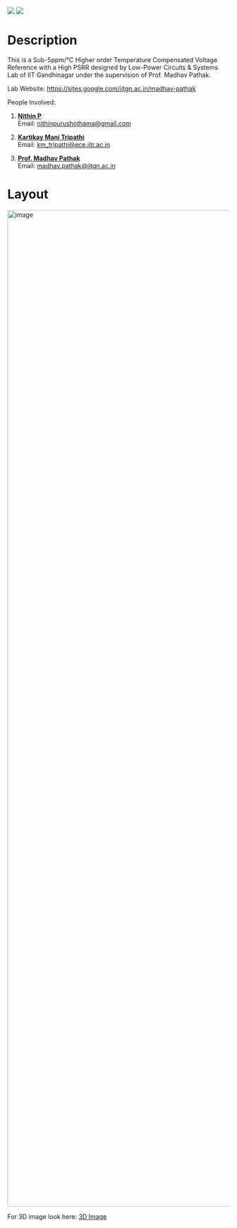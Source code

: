![](../../workflows/gds/badge.svg) ![](../../workflows/docs/badge.svg)

<!--
# Tiny Tapeout Analog Project Template

- [Read the documentation for project](docs/info.md)

## What is Tiny Tapeout?

Tiny Tapeout is an educational project that aims to make it easier and cheaper than ever to get your digital designs manufactured on a real chip.

To learn more and get started, visit https://tinytapeout.com.
-->

# Description
This is a Sub-5ppm/°C Higher order Temperature Compensated Voltage Reference with a High PSRR designed by Low-Power Circuits & Systems Lab of IIT Gandhinagar under the supervision of Prof. Madhav Pathak.

Lab Website: https://sites.google.com/iitgn.ac.in/madhav-pathak

People Involved:

1. [**Nithin P**](https://www.linkedin.com/in/nithin-purushothama-70664727b/)  
   Email: [nithinpurushothama@gmail.com](mailto:nithinpurushothama@gmail.com)

2. [**Kartikay Mani Tripathi**](https://www.linkedin.com/in/kartikay-mani-tripathi-64a7b68b/)  
   Email: [km_tripathi@ece.iitr.ac.in](mailto:km_tripathi@ece.iitr.ac.in)

3. [**Prof. Madhav Pathak**](https://iitgn.ac.in/faculty/ee/fac-madhav)  
   Email: [madhav.pathak@iitgn.ac.in](mailto:madhav.pathak@iitgn.ac.in)


<!--

## Analog projects

For specifications and instructions, see the [analog specs page](https://tinytapeout.com/specs/analog/).


## Enable GitHub actions to build the results page

- [Enabling GitHub Pages](https://tinytapeout.com/faq/#my-github-action-is-failing-on-the-pages-part)

## Resources

- [FAQ](https://tinytapeout.com/faq/)
- [Digital design lessons](https://tinytapeout.com/digital_design/)
- [Learn how semiconductors work](https://tinytapeout.com/siliwiz/)
- [Join the community](https://tinytapeout.com/discord)

-->

# Layout

<img width="1454" height="2258" alt="image" src="https://github.com/user-attachments/assets/734f72a6-35c4-4ceb-9ce7-823c6d9cc5b0" />

For 3D image look here: [3D Image](https://gds-viewer.tinytapeout.com/?model=https://low-power-circuits-iot-systems-group.github.io/LPCAS_TP1/tinytapeout.gds&process=SKY130)

<!--

## What next?

- [Submit your design to the next shuttle](https://app.tinytapeout.com/).
- Edit [this README](README.md) and explain your design, how it works, and how to test it.
- Share your project on your social network of choice:
  - LinkedIn [#tinytapeout](https://www.linkedin.com/search/results/content/?keywords=%23tinytapeout) [@TinyTapeout](https://www.linkedin.com/company/100708654/)
  - Mastodon [#tinytapeout](https://chaos.social/tags/tinytapeout) [@matthewvenn](https://chaos.social/@matthewvenn)
  - X (formerly Twitter) [#tinytapeout](https://twitter.com/hashtag/tinytapeout) [@matthewvenn](https://twitter.com/matthewvenn)
-->

